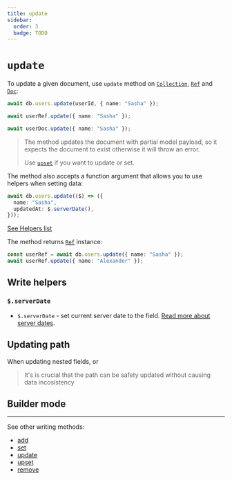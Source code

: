 ```yaml
---
title: update
sidebar:
  order: 3
  badge: TODO
---
```


# `update`

To update a given document, use `update` method on [`Collection`](/docs/classes/collection), [`Ref`](/docs/classes/ref) and [`Doc`](/docs/classes/doc):

```ts
await db.users.update(userId, { name: "Sasha" });

await userRef.update({ name: "Sasha" });

await userDoc.update({ name: "Sasha" });
```

> The method updates the document with partial model payload, so it expects the document to exist otherwise it will throw an error.
>
> Use [`upset`](/docs/api/upset) if you want to update or set.

The method also accepts a function argument that allows you to use helpers when setting data:

```ts
await db.users.update(($) => ({
  name: "Sasha",
  updatedAt: $.serverDate(),
}));
```

[See Helpers list](#helpers-list)

The method returns [`Ref`](/docs/classes/ref) instance:

```ts
const userRef = await db.users.update({ name: "Sasha" });
await userRef.update({ name: "Alexander" });
```

## Write helpers

### `$.serverDate`

- `$.serverDate` - set current server date to the field. [Read more about server dates](https://firebase.google.com/docs/firestore/manage-data/add-data#server_timestamp).

## Updating path

When updating nested fields, or

> It's is crucial that the path can be safety updated without causing data incosistency

## Builder mode

---

See other writing methods:

- [add](/docs/api/add)
- [set](/docs/api/set)
- [update](/docs/api/update)
- [upset](/docs/api/upset)
- [remove](/docs/api/remove)
